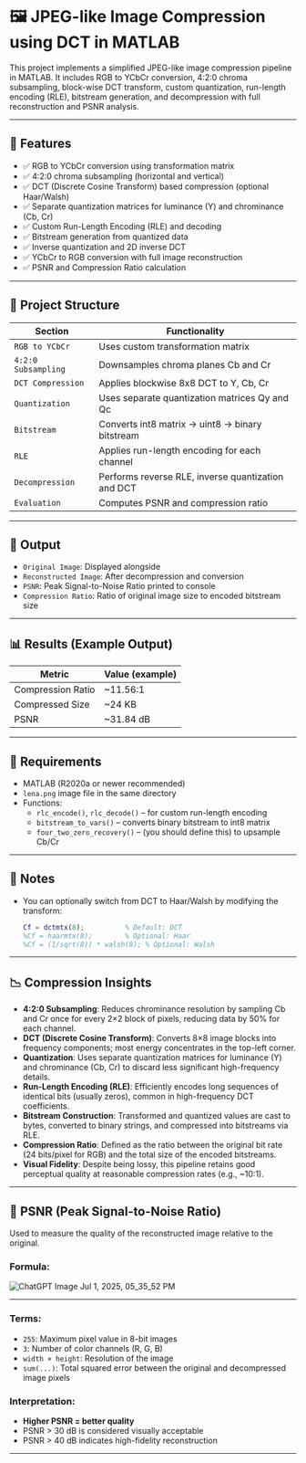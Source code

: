 # 🖼️ JPEG-like Image Compression using DCT in MATLAB

This project implements a simplified JPEG-like image compression pipeline in MATLAB. It includes RGB to YCbCr conversion, 4:2:0 chroma subsampling, block-wise DCT transform, custom quantization, run-length encoding (RLE), bitstream generation, and decompression with full reconstruction and PSNR analysis.

---

## 🔧 Features

- ✅ RGB to YCbCr conversion using transformation matrix
- ✅ 4:2:0 chroma subsampling (horizontal and vertical)
- ✅ DCT (Discrete Cosine Transform) based compression (optional Haar/Walsh)
- ✅ Separate quantization matrices for luminance (Y) and chrominance (Cb, Cr)
- ✅ Custom Run-Length Encoding (RLE) and decoding
- ✅ Bitstream generation from quantized data
- ✅ Inverse quantization and 2D inverse DCT
- ✅ YCbCr to RGB conversion with full image reconstruction
- ✅ PSNR and Compression Ratio calculation

---

## 📂 Project Structure

| Section | Functionality |
|--------|----------------|
| `RGB to YCbCr` | Uses custom transformation matrix |
| `4:2:0 Subsampling` | Downsamples chroma planes Cb and Cr |
| `DCT Compression` | Applies blockwise 8x8 DCT to Y, Cb, Cr |
| `Quantization` | Uses separate quantization matrices Qy and Qc |
| `Bitstream` | Converts int8 matrix → uint8 → binary bitstream |
| `RLE` | Applies run-length encoding for each channel |
| `Decompression` | Performs reverse RLE, inverse quantization and DCT |
| `Evaluation` | Computes PSNR and compression ratio |

---

## 📸 Output

- `Original Image`: Displayed alongside
- `Reconstructed Image`: After decompression and conversion
- `PSNR`: Peak Signal-to-Noise Ratio printed to console
- `Compression Ratio`: Ratio of original image size to encoded bitstream size

---

## 📊 Results (Example Output)

| Metric                | Value (example) |
|-----------------------|-----------------|
| Compression Ratio     | ~11.56:1        |
| Compressed Size       | ~24 KB          |
| PSNR                  | ~31.84 dB       |

---

## 🧪 Requirements

- MATLAB (R2020a or newer recommended)
- `lena.png` image file in the same directory
- Functions:
  - `rlc_encode()`, `rlc_decode()` – for custom run-length encoding
  - `bitstream_to_vars()` – converts binary bitstream to int8 matrix
  - `four_two_zero_recovery()` – (you should define this) to upsample Cb/Cr

---

## 📝 Notes

- You can optionally switch from DCT to Haar/Walsh by modifying the transform:
  ```matlab
  Cf = dctmtx(8);          % Default: DCT
  %Cf = haarmtx(8);        % Optional: Haar
  %Cf = (1/sqrt(8)) * walsh(8); % Optional: Walsh
  
---
  
## 📉 Compression Insights

- **4:2:0 Subsampling**: Reduces chrominance resolution by sampling Cb and Cr once for every 2×2 block of pixels, reducing data by 50% for each channel.
- **DCT (Discrete Cosine Transform)**: Converts 8×8 image blocks into frequency components; most energy concentrates in the top-left corner.
- **Quantization**: Uses separate quantization matrices for luminance (Y) and chrominance (Cb, Cr) to discard less significant high-frequency details.
- **Run-Length Encoding (RLE)**: Efficiently encodes long sequences of identical bits (usually zeros), common in high-frequency DCT coefficients.
- **Bitstream Construction**: Transformed and quantized values are cast to bytes, converted to binary strings, and compressed into bitstreams via RLE.
- **Compression Ratio**: Defined as the ratio between the original bit rate (24 bits/pixel for RGB) and the total size of the encoded bitstreams.
- **Visual Fidelity**: Despite being lossy, this pipeline retains good perceptual quality at reasonable compression rates (e.g., ~10:1).

---

## 📐 PSNR (Peak Signal-to-Noise Ratio)

Used to measure the quality of the reconstructed image relative to the original.

### Formula:

![ChatGPT Image Jul 1, 2025, 05_35_52 PM](https://github.com/user-attachments/assets/ba54c8c6-3fa7-401a-ac9c-5182f7a25c25)

---

### Terms:
- `255`: Maximum pixel value in 8-bit images
- `3`: Number of color channels (R, G, B)
- `width × height`: Resolution of the image
- `sum(...)`: Total squared error between the original and decompressed image pixels

### Interpretation:
- **Higher PSNR = better quality**
- PSNR > 30 dB is considered visually acceptable
- PSNR > 40 dB indicates high-fidelity reconstruction

---

